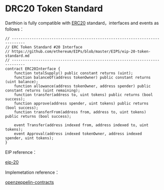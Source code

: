 # DRC20 Token Standard

Darthion is fully compatible with [ERC20](https://eips.ethereum.org/EIPS/eip-20) standard，interfaces and events as follows：

```
// ----------------------------------------------------------------------------
// ERC Token Standard #20 Interface
// https://github.com/ethereum/EIPs/blob/master/EIPS/eip-20-token-standard.md
// ----------------------------------------------------------------------------
contract ERC20Interface {
    function totalSupply() public constant returns (uint);
    function balanceOf(address tokenOwner) public constant returns (uint balance);
    function allowance(address tokenOwner, address spender) public constant returns (uint remaining);
    function transfer(address to, uint tokens) public returns (bool success);
    function approve(address spender, uint tokens) public returns (bool success);
    function transferFrom(address from, address to, uint tokens) public returns (bool success);

    event Transfer(address indexed from, address indexed to, uint tokens);
    event Approval(address indexed tokenOwner, address indexed spender, uint tokens);
}
```

EIP reference：

[eip-20](https://eips.ethereum.org/EIPS/eip-20)

Implemetation reference：

[openzeppelin-contracts](https://github.com/OpenZeppelin/openzeppelin-contracts/tree/master/contracts/token/ERC20)
